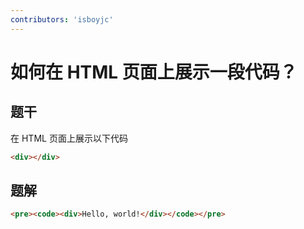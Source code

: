 ```yaml
---
contributors: 'isboyjc'
---
```


# 如何在 HTML 页面上展示一段代码？


## 题干


在 HTML 页面上展示以下代码

```html
<div></div>
```



## 题解

<!-- ::: details 点我查看题解 -->

```html
<pre><code><div>Hello, world!</div></code></pre>
```

<!-- ::: -->

